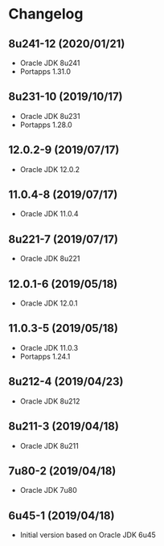 # Changelog

## 8u241-12 (2020/01/21)

* Oracle JDK 8u241
* Portapps 1.31.0

## 8u231-10 (2019/10/17)

* Oracle JDK 8u231
* Portapps 1.28.0

## 12.0.2-9 (2019/07/17)

* Oracle JDK 12.0.2

## 11.0.4-8 (2019/07/17)

* Oracle JDK 11.0.4

## 8u221-7 (2019/07/17)

* Oracle JDK 8u221

## 12.0.1-6 (2019/05/18)

* Oracle JDK 12.0.1

## 11.0.3-5 (2019/05/18)

* Oracle JDK 11.0.3
* Portapps 1.24.1

## 8u212-4 (2019/04/23)

* Oracle JDK 8u212

## 8u211-3 (2019/04/18)

* Oracle JDK 8u211

## 7u80-2 (2019/04/18)

* Oracle JDK 7u80

## 6u45-1 (2019/04/18)

* Initial version based on Oracle JDK 6u45
